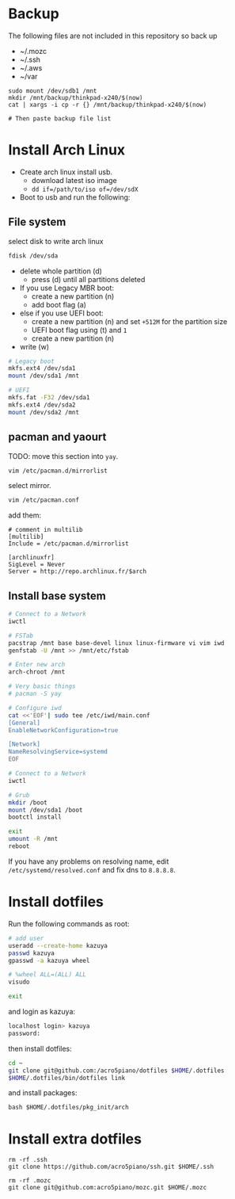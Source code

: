 # Backup

The following files are not included in this repository so back up

- ~/.mozc
- ~/.ssh
- ~/.aws
- ~/var

```
sudo mount /dev/sdb1 /mnt
mkdir /mnt/backup/thinkpad-x240/$(now)
cat | xargs -i cp -r {} /mnt/backup/thinkpad-x240/$(now)

# Then paste backup file list
```

# Install Arch Linux

- Create arch linux install usb.
  - download latest iso image
  - `dd if=/path/to/iso of=/dev/sdX`
- Boot to usb and run the following:

## File system

select disk to write arch linux

```sh
fdisk /dev/sda
```

- delete whole partition (d)
  - press (d) until all partitions deleted
- If you use Legacy MBR boot:
  - create a new partition (n)
  - add boot flag (a)
- else if you use UEFI boot:
  - create a new partition (n) and set `+512M` for the partition size
  - UEFI boot flag using (t) and `1`
  - create a new partition (n)
- write (w)

```sh
# Legacy boot
mkfs.ext4 /dev/sda1
mount /dev/sda1 /mnt

# UEFI
mkfs.fat -F32 /dev/sda1
mkfs.ext4 /dev/sda2
mount /dev/sda2 /mnt
```

## pacman and yaourt

TODO: move this section into `yay`.

```sh
vim /etc/pacman.d/mirrorlist
```

select mirror.

```sh
vim /etc/pacman.conf
```

add them:

```
# comment in multilib
[multilib]
Include = /etc/pacman.d/mirrorlist

[archlinuxfr]
SigLevel = Never
Server = http://repo.archlinux.fr/$arch
```

## Install base system

```sh
# Connect to a Network
iwctl

# FSTab
pacstrap /mnt base base-devel linux linux-firmware vi vim iwd
genfstab -U /mnt >> /mnt/etc/fstab

# Enter new arch
arch-chroot /mnt

# Very basic things
# pacman -S yay

# Configure iwd
cat <<'EOF'| sudo tee /etc/iwd/main.conf
[General]
EnableNetworkConfiguration=true

[Network]
NameResolvingService=systemd
EOF

# Connect to a Network
iwctl

# Grub
mkdir /boot
mount /dev/sda1 /boot
bootctl install

exit
umount -R /mnt
reboot
```

If you have any problems on resolving name, edit `/etc/systemd/resolved.conf` and fix dns to `8.8.8.8`.

# Install dotfiles

Run the following commands as root:

```sh
# add user
useradd --create-home kazuya
passwd kazuya
gpasswd -a kazuya wheel

# %wheel ALL=(ALL) ALL
visudo

exit
```

and login as kazuya:

```sh
localhost login> kazuya
password:
```

then install dotfiles:

```sh
cd ~
git clone git@github.com:/acro5piano/dotfiles $HOME/.dotfiles
$HOME/.dotfiles/bin/dotfiles link
```

and install packages:

```
bash $HOME/.dotfiles/pkg_init/arch
```

# Install extra dotfiles

```
rm -rf .ssh
git clone https://github.com/acro5piano/ssh.git $HOME/.ssh

rm -rf .mozc
git clone git@github.com:acro5piano/mozc.git $HOME/.mozc
```
